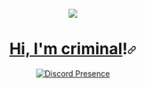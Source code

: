 <p align="center" dir="auto">
  <img src="https://media.tenor.com/64D-woR_AmcAAAAC/gear-5-gear-5-luffy.gif"/>

<h1 align="center" id="user-content-hi-im-exploit" dir="auto"><a class="heading-link" href="#hi-im-criminal">Hi, I'm criminal</a><a href="https://github.com/criminalx1337"></a>!<svg class="octicon octicon-link" viewBox="0 0 16 16" version="1.1" width="16" height="16" aria-hidden="true"><path d="m7.775 3.275 1.25-1.25a3.5 3.5 0 1 1 4.95 4.95l-2.5 2.5a3.5 3.5 0 0 1-4.95 0 .751.751 0 0 1 .018-1.042.751.751 0 0 1 1.042-.018 1.998 1.998 0 0 0 2.83 0l2.5-2.5a2.002 2.002 0 0 0-2.83-2.83l-1.25 1.25a.751.751 0 0 1-1.042-.018.751.751 0 0 1-.018-1.042Zm-4.69 9.64a1.998 1.998 0 0 0 2.83 0l1.25-1.25a.751.751 0 0 1 1.042.018.751.751 0 0 1 .018 1.042l-1.25 1.25a3.5 3.5 0 1 1-4.95-4.95l2.5-2.5a3.5 3.5 0 0 1 4.95 0 .751.751 0 0 1-.018 1.042.751.751 0 0 1-1.042.018 1.998 1.998 0 0 0-2.83 0l-2.5 2.5a1.998 1.998 0 0 0 0 2.83Z"></path></svg></h1>
<div align="center" dir="auto">
  <a href="https://discord.com/users/856826871756226580" rel="nofollow">
    <img src="https://lanyard.cnrad.dev/api/856826871756226580" alt="Discord Presence" data-canonical-src="https://lanyard.cnrad.dev/api/856826871756226580?showDisplayName=true&amp;idleMessage=idling..." style="max-width: 100%;">
  </a>
</div>
